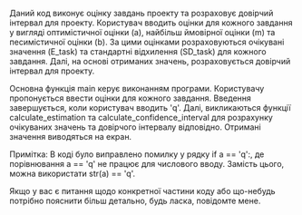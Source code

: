 Даний код виконує оцінку завдань проекту та розраховує довірчий інтервал для проекту. Користувач вводить оцінки для кожного завдання у вигляді оптимістичної оцінки (a), найбільш ймовірної оцінки (m) та песимістичної оцінки (b). За цими оцінками розраховуються очікувані значення (E_task) та стандартні відхилення (SD_task) для кожного завдання. Далі, на основі отриманих значень, розраховується довірчий інтервал для проекту.

Основна функція main керує виконанням програми. Користувачу пропонується ввести оцінки для кожного завдання. Введення завершується, коли користувач вводить 'q'. Далі, викликаються функції calculate_estimation та calculate_confidence_interval для розрахунку очікуваних значень та довірчого інтервалу відповідно. Отримані значення виводяться на екран.

Примітка: В коді було виправлено помилку у рядку if a == 'q':, де порівнювання a == 'q' не працює для числового вводу. Замість цього, можна використати str(a) == 'q'.

Якщо у вас є питання щодо конкретної частини коду або що-небудь потрібно пояснити більш детально, будь ласка, повідомте мене.
